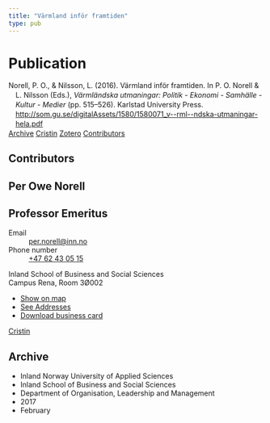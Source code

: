 ```yaml
---
title: "Värmland inför framtiden"
type: pub
---
```

<h1>Publication</h1>
<article id="csl-bib-container-33LV4UF4" class="csl-bib-container">
  <div class="csl-bib-body" style="line-height: 1.35; padding-left: 1em; text-indent:-1em;">
  <div class="csl-entry">Norell, P. O., &amp; Nilsson, L. (2016). V&#xE4;rmland inf&#xF6;r framtiden. In P. O. Norell &amp; L. Nilsson (Eds.), <i>V&#xE4;rml&#xE4;ndska utmaningar: Politik - Ekonomi - Samh&#xE4;lle - Kultur - Medier</i> (pp. 515&#x2013;526). Karlstad University Press. <a href="http://som.gu.se/digitalAssets/1580/1580071_v--rml--ndska-utmaningar-hela.pdf">http://som.gu.se/digitalAssets/1580/1580071_v--rml--ndska-utmaningar-hela.pdf</a></div>
</div>
  <div class="csl-bib-buttons">
    <a href="#taxonomy-article-33LV4UF4" class="csl-bib-button">Archive</a>
    <a href="https://app.cristin.no/results/show.jsf?id=1445244" alt="Cristin URL" class="csl-bib-button">Cristin</a>
    <a href="http://zotero.org/groups/5022929/items/33LV4UF4" alt="Zotero URL" class="csl-bib-button">Zotero</a>
    <a href="#contributors-article-33LV4UF4" class="csl-bib-button">Contributors</a>
  </div>
  <div id="csl-bib-meta-container-33LV4UF4"></div>
</article>
<div id="csl-bib-meta-33LV4UF4" class="csl-bib-meta">
  <article id="contributors-article-33LV4UF4" class="contributors-article">
    <h1>Contributors</h1>
    <div class="personas">
<div class="vrtx-hinn-person-card">
<div class="photo">
<i class="lar la-user-circle missing-person"></i>
</div>
<div class="info">
<hgroup><h1>Per Owe Norell</h1>
<h2>Professor Emeritus</h2>
</hgroup><dl>
<dt>Email</dt>
<dd>
<a href="mailto:per.norell@inn.no">per.norell@inn.no</a>
</dd>
<dt>Phone number</dt>
<dd><a href="tel:+4762430515">
+47 62 43 05 15
</a></dd>
</dl>
<p>
Inland School of Business and Social Sciences<br>
Campus Rena,
Room 3Ø002
</p>
<ul class="vrtx-hinn-links">
<li><a href="https://www.google.com/maps?q=61.13620,11.37454">Show on map</a></li>
<li><a href="https://www.inn.no/english/find-an-employee/per-norell.html#vrtx-hinn-addresses">See Addresses</a></li>
<li><a href="https://www.inn.no/english/find-an-employee/per-norell.html?vrtx=vcf">Download business card</a></li>
</ul>
</div>
</div>
<a href="https://app.cristin.no/persons/show.jsf?id=328235" alt="Cristin URL" class="personas-cristin">Cristin</a>
</div>
  </article>
  <article id="taxonomy-article-33LV4UF4" class="taxonomy-article">
    <h1>Archive</h1>
    <ul>
      <li>Inland Norway University of Applied Sciences</li>
      <li>Inland School of Business and Social Sciences</li>
      <li>Department of Organisation, Leadership and Management</li>
      <li>2017</li>
      <li>February</li>
    </ul>
  </article>
</div>
